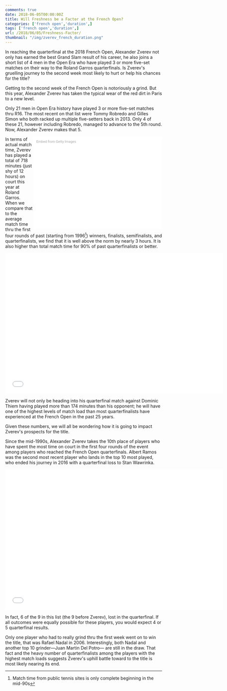 ```yaml
---
comments: true
date: 2018-06-05T00:00:00Z
title: Will Freshness be a Factor at the French Open?
categories: ['french open','duration',]
tags: ['french open','duration',]
url: /2018/06/05/Freshness-Factor/
thumbnail: "/img/zverev_french_duration.png"
---
```


In reaching the quarterfinal at the 2018 French Open, Alexander Zverev not only has earned the best Grand Slam result of his career, he also joins a short list of 4 men in the Open Era who have played 3 or more five-set matches on their way to the Roland Garros quarterfinals. Is Zverev's gruelling journey to the second week most likely to hurt or help his chances for the title?

<!--more-->

Getting to the second week of the French Open is notoriously a grind. But this year, Alexander Zverev has taken the typical wear of the red dirt in Paris to a new level. 

Only 21 men in Open Era history have played 3 or more five-set matches thru R16. The most recent on that list were Tommy Robredo and Gilles Simon who both racked up multiple five-setters back in 2013. Only 4 of these 21, however including Robredo, managed to advance to the 5th round. Now, Alexander Zverev makes that 5.

<div class="getty embed image" style="background-color:#fff;display:inline-block;font-family:Roboto,sans-serif;color:#a7a7a7;font-size:11px;width:100%;max-width:394px;float:right;padding:2%;"><div style="padding:0;margin:0;text-align:left;"><a href="http://www.gettyimages.com.au/detail/967683644" target="_blank" style="color:#a7a7a7;text-decoration:none;font-weight:normal !important;border:none;display:inline-block;">Embed from Getty Images</a></div><div style="overflow:hidden;position:relative;height:0;padding:66.66667% 0 0 0;width:100%;"><iframe src="//embed.gettyimages.com/embed/967683644?et=wAOTkBsyRFlqepZWAsLA5Q&tld=com.au&sig=7QyAtSsFsxIF1wpugJVR104B5fkOKCrptvHp_xv-jOo=&caption=true&ver=1" scrolling="no" frameborder="0" width="594" height="396" style="display:inline-block;position:absolute;top:0;left:0;width:100%;height:100%;margin:0;"></iframe></div></div>

In terms of actual match time, Zverev has played a total of 718 minutes (just shy of 12 hours) on court this year at Roland Garros. When we compare that to the average match time thru the first four rounds of past (starting from 1996[^1]) winners, finalists, semifinalists, and quarterfinalists, we find that it is well above the norm by nearly 3 hours. It is also higher than total match time for 90% of past quarterfinalists or better.


<iframe width="700" height="450" frameborder="0" scrolling="no" src="//plot.ly/~on-the-t/1591.embed?showlink=false"></iframe>


Zverev will not only be heading into his quarterfinal match against Dominic Thiem having played more than 174 minutes than his opponent; he will have one of the highest levels of match load than most quarterfinalists have experienced at the French Open in the past 25 years. 

Given these numbers, we will all be wondering how it is going to impact Zverev's prospects for the title.

Since the mid-1990s, Alexander Zverev takes the 10th place of players who have spent the most time on court in the first four rounds of the event among players who reached the French Open quarterfinals. Albert Ramos was the second most recent player who lands in the top 10 most played, who ended his journey in 2016 with a quarterfinal loss to Stan Wawrinka.

<iframe width="700" height="450" frameborder="0" scrolling="no" src="//plot.ly/~on-the-t/1593.embed?showlink=false"></iframe>

In fact, 6 of the 9 in this list (the 9 before Zverev), lost in the quarterfinal. If all outcomes were equally possible for these players, you would expect 4 or 5 quarterfinal results. 

Only one player who had to really grind thru the first week went on to win the title, that was Rafael Nadal in 2006. Interestingly, both Nadal and another top 10 grinder&mdash;Juan Martin Del Potro&mdash; are still in the draw. That fact and the heavy number of quarterfinalists among the players with the highest match loads suggests Zverev's uphill battle toward to the title is most likely nearing its end.

[^1]: Match time from public tennis sites is only complete beginning in the mid-90s
